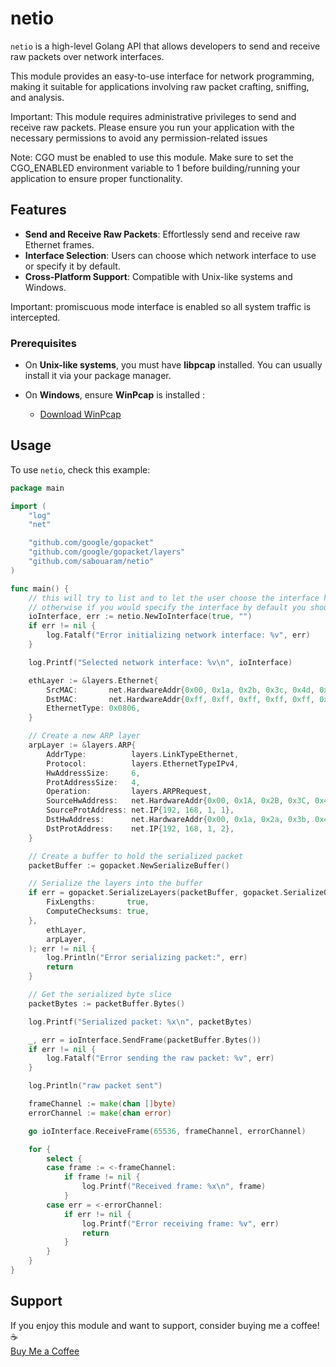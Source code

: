 # netio

`netio` is a high-level Golang API that allows developers to send and receive raw packets over network interfaces.   

This module provides an easy-to-use interface for network programming, making it suitable for applications involving raw packet crafting, sniffing, and analysis.

Important: This module requires administrative privileges to send and receive raw packets. Please ensure you run your application with the necessary permissions to avoid any permission-related issues  

Note: CGO must be enabled to use this module. Make sure to set the CGO_ENABLED environment variable to 1 before building/running your application to ensure proper functionality.
## Features

- **Send and Receive Raw Packets**: Effortlessly send and receive raw Ethernet frames.
- **Interface Selection**: Users can choose which network interface to use or specify it by default.  
- **Cross-Platform Support**: Compatible with Unix-like systems and Windows.

Important: promiscuous mode interface is enabled so all system traffic is intercepted.  


### Prerequisites

- On **Unix-like systems**, you must have **libpcap** installed. You can usually install it via your package manager.


- On **Windows**, ensure **WinPcap**  is installed :
    - [Download WinPcap](https://www.winpcap.org/install/)

## Usage

To use `netio`, check this example:

```go
package main

import (
	"log"
	"net"

	"github.com/google/gopacket"
	"github.com/google/gopacket/layers"
	"github.com/sabouaram/netio"
)

func main() {
	// this will try to list and to let the user choose the interface he wants to use 
	// otherwise if you would specify the interface by default you should do => netio.NewIoInterface(false, "ensp03")
	ioInterface, err := netio.NewIoInterface(true, "")
	if err != nil {
		log.Fatalf("Error initializing network interface: %v", err)
	}

	log.Printf("Selected network interface: %v\n", ioInterface)

	ethLayer := &layers.Ethernet{
		SrcMAC:       net.HardwareAddr{0x00, 0x1a, 0x2b, 0x3c, 0x4d, 0x5e},
		DstMAC:       net.HardwareAddr{0xff, 0xff, 0xff, 0xff, 0xff, 0xff},
		EthernetType: 0x0806,
	}

	// Create a new ARP layer
	arpLayer := &layers.ARP{
		AddrType:          layers.LinkTypeEthernet,
		Protocol:          layers.EthernetTypeIPv4,
		HwAddressSize:     6,
		ProtAddressSize:   4,
		Operation:         layers.ARPRequest,
		SourceHwAddress:   net.HardwareAddr{0x00, 0x1A, 0x2B, 0x3C, 0x4D, 0x5E},
		SourceProtAddress: net.IP{192, 168, 1, 1},
		DstHwAddress:      net.HardwareAddr{0x00, 0x1a, 0x2a, 0x3b, 0x4b, 0x5c},
		DstProtAddress:    net.IP{192, 168, 1, 2},
	}

	// Create a buffer to hold the serialized packet
	packetBuffer := gopacket.NewSerializeBuffer()

	// Serialize the layers into the buffer
	if err = gopacket.SerializeLayers(packetBuffer, gopacket.SerializeOptions{
		FixLengths:       true,
		ComputeChecksums: true,
	},
		ethLayer,
		arpLayer,
	); err != nil {
		log.Println("Error serializing packet:", err)
		return
	}

	// Get the serialized byte slice
	packetBytes := packetBuffer.Bytes()

	log.Printf("Serialized packet: %x\n", packetBytes)

	_, err = ioInterface.SendFrame(packetBuffer.Bytes())
	if err != nil {
		log.Fatalf("Error sending the raw packet: %v", err)
	}

	log.Println("raw packet sent")

	frameChannel := make(chan []byte)
	errorChannel := make(chan error)

	go ioInterface.ReceiveFrame(65536, frameChannel, errorChannel)

	for {
		select {
		case frame := <-frameChannel:
			if frame != nil {
				log.Printf("Received frame: %x\n", frame)
			}
		case err = <-errorChannel:
			if err != nil {
				log.Printf("Error receiving frame: %v", err)
				return
			}
		}
	}
}

```

## Support

If you enjoy this module and want to support, consider buying me a coffee! ☕️  
[Buy Me a Coffee](https://buymeacoffee.com/sabouaram)  
